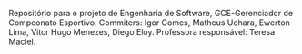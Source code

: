 Repositório para o projeto de Engenharia de Software, GCE-Gerenciador de Compeonato Esportivo. Commiters: Igor Gomes, Matheus Uehara, Ewerton Lima, Vitor Hugo Menezes, Diego Eloy. Professora responsável: Teresa Maciel.